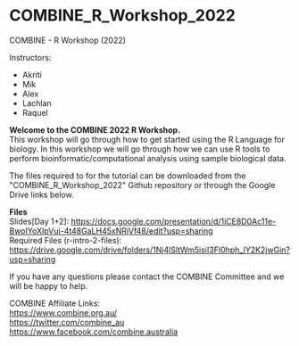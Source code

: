 # COMBINE_R_Workshop_2022
COMBINE - R Workshop (2022)

Instructors:
- Akriti
- Mik
- Alex
- Lachlan
- Raquel

**Welcome to the COMBINE 2022 R Workshop.**  
This workshop will go through how to get started using the R Language for biology. 
In this workshop we will go through how we can use R tools to perform bioinformatic/computational analysis using sample biological data. 

The files required to for the tutorial can be downloaded from the "COMBINE_R_Workshop_2022" Github repository or through the Google Drive links below.

__Files__  
Slides[Day 1+2]:  https://docs.google.com/presentation/d/1iCE8D0Ac11e-BwoIYoXIpVui-4t48GaLH45xNRjVf48/edit?usp=sharing  
Required Files (r-intro-2-files): https://drive.google.com/drive/folders/1Nj4lSltWm5isiI3FI0hph_lY2K2jwGin?usp=sharing

If you have any questions please contact the COMBINE Committee and we will be happy to help. 

COMBINE Affiliate Links:  
https://www.combine.org.au/  
https://twitter.com/combine_au  
https://www.facebook.com/combine.australia  
